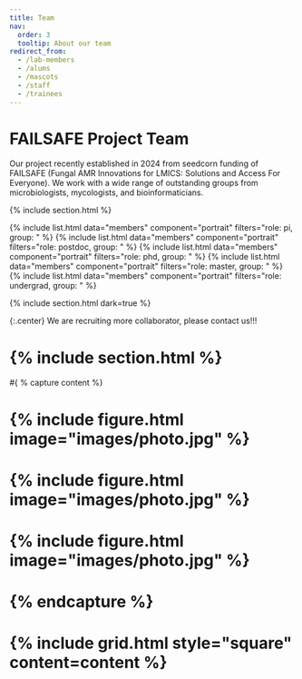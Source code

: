 ```yaml
---
title: Team
nav:
  order: 3
  tooltip: About our team
redirect_from:
  - /lab-members
  - /alums
  - /mascots
  - /staff
  - /trainees
---
```


# <i class="fas fa-users"></i>FAILSAFE Project Team

Our project recently established in 2024 from seedcorn funding of FAILSAFE (Fungal AMR Innovations for LMICS: Solutions and Access For Everyone). We work with a wide range of outstanding groups from microbiologists, mycologists, and bioinformaticians. <br>

{% include section.html %}

{% include list.html data="members" component="portrait" filters="role: pi, group: " %}
{% include list.html data="members" component="portrait" filters="role: postdoc, group: " %}
{% include list.html data="members" component="portrait" filters="role: phd, group: " %}
{% include list.html data="members" component="portrait" filters="role: master, group: " %}
{% include list.html data="members" component="portrait" filters="role: undergrad, group: " %}

{% include section.html dark=true %}

{:.center}
We are recruiting more collaborator, please contact us!!!

# {% include section.html %}

#{ % capture content %}

# {% include figure.html image="images/photo.jpg" %}
# {% include figure.html image="images/photo.jpg" %}
# {% include figure.html image="images/photo.jpg" %}

# {% endcapture %}

# {% include grid.html style="square" content=content %}
